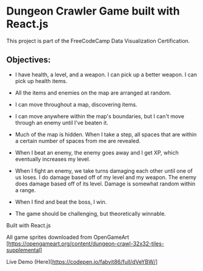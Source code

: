 # Dungeon Crawler Game built with React.js

This project is part of the FreeCodeCamp Data Visualization Certification. 

## Objectives:

- I have health, a level, and a weapon. I can pick up a better weapon. I can pick up health items.

- All the items and enemies on the map are arranged at random.

- I can move throughout a map, discovering items.

- I can move anywhere within the map's boundaries, but I can't move through an enemy until I've beaten it.

- Much of the map is hidden. When I take a step, all spaces that are within a certain number of spaces from me are revealed.

- When I beat an enemy, the enemy goes away and I get XP, which eventually increases my level.

- When I fight an enemy, we take turns damaging each other until one of us loses. I do damage based off of my level and my weapon. The enemy does damage based off of its level. Damage is somewhat random within a range.

- When I find and beat the boss, I win.

- The game should be challenging, but theoretically winnable.

Built with React.js

All game sprites downloaded from OpenGameArt [https://opengameart.org/content/dungeon-crawl-32x32-tiles-supplemental]

Live Demo (Here)[https://codepen.io/fabvit86/full/dVeYBW/]